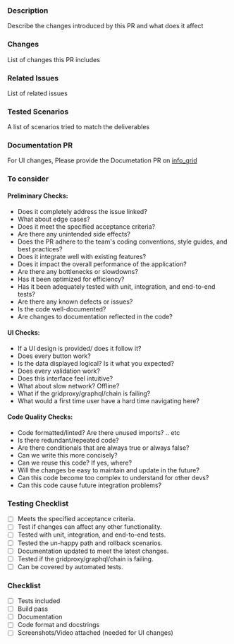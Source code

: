 ### Description

Describe the changes introduced by this PR and what does it affect

### Changes

List of changes this PR includes

### Related Issues

List of related issues

### Tested Scenarios

A list of scenarios tried to match the deliverables

### Documentation PR

For UI changes, Please provide the Documetation PR on [info_grid](https://github.com/threefoldtech/info_grid)

### To consider

#### Preliminary Checks:

- Does it completely address the issue linked?
- What about edge cases?
- Does it meet the specified acceptance criteria?
- Are there any unintended side effects?
- Does the PR adhere to the team's coding conventions, style guides, and best practices?
- Does it integrate well with existing features?
- Does it impact the overall performance of the application?
- Are there any bottlenecks or slowdowns?
- Has it been optimized for efficiency?
- Has it been adequately tested with unit, integration, and end-to-end tests?
- Are there any known defects or issues?
- Is the code well-documented?
- Are changes to documentation reflected in the code?

#### UI Checks:

- If a UI design is provided/ does it follow it?
- Does every button work?
- Is the data displayed logical? Is it what you expected?
- Does every validation work?
- Does this interface feel intuitive?
- What about slow network? Offline?
- What if the gridproxy/graphql/chain is failing?
- What would a first time user have a hard time navigating here?

#### Code Quality Checks:

- Code formatted/linted? Are there unused imports? .. etc
- Is there redundant/repeated code?
- Are there conditionals that are always true or always false?
- Can we write this more concisely?
- Can we reuse this code? If yes, where?
- Will the changes be easy to maintain and update in the future?
- Can this code become too complex to understand for other devs?
- Can this code cause future integration problems?

### Testing Checklist

- [ ] Meets the specified acceptance criteria.
- [ ] Test if changes can affect any other functionality.
- [ ] Tested with unit, integration, and end-to-end tests.
- [ ] Tested the un-happy path and rollback scenarios.
- [ ] Documentation updated to meet the latest changes.
- [ ] Tested if the gridproxy/graphql/chain is failing.
- [ ] Can be covered by automated tests.

### Checklist

- [ ] Tests included
- [ ] Build pass
- [ ] Documentation
- [ ] Code format and docstrings
- [ ] Screenshots/Video attached (needed for UI changes)
